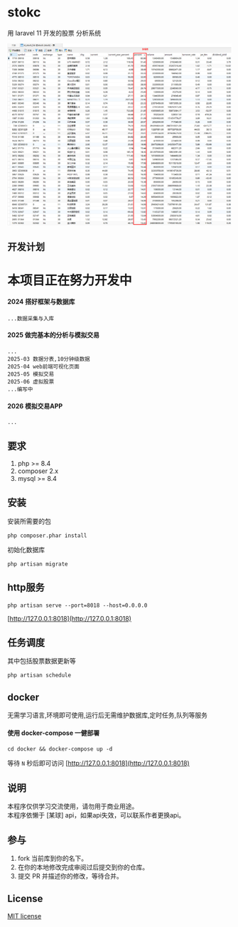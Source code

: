 # stokc

用 laravel 11 开发的股票 分析系统

![img](./docs/img/top.png)



## 开发计划

# 本项目正在努力开发中

#### 2024 搭好框架与数据库

    ...数据采集与入库

#### 2025 做完基本的分析与模拟交易

    ...
    2025-03 数据分表,10分钟级数据  
    2025-04 web前端可视化页面  
    2025-05 模拟交易
    2025-06 虚拟股票
    ...编写中

#### 2026 模拟交易APP

    ...

## 要求

1. php >= 8.4
2. composer 2.x
3. mysql >= 8.4

## 安装

安装所需要的包
```
php composer.phar install
```
初始化数据库
```
php artisan migrate
```

## http服务

```
php artisan serve --port=8018 --host=0.0.0.0
```

[http://127.0.0.1:8018](http://127.0.0.1:8018)


## 任务调度

其中包括股票数据更新等

```
php artisan schedule
```


## docker

无需学习语言,环境即可使用,运行后无需维护数据库,定时任务,队列等服务

#### 使用 docker-compose 一健部署

```
cd docker && docker-compose up -d
```
等待 ```N``` 秒后即可访问 [http://127.0.0.1:8018](http://127.0.0.1:8018)

## 说明

本程序仅供学习交流使用，请勿用于商业用途。   
本程序依懒于 [某球] api，如果api失效，可以联系作者更换api。

## 参与

1. fork 当前库到你的名下。
2. 在你的本地修改完成审阅过后提交到你的仓库。
3. 提交 PR 并描述你的修改，等待合并。

## License

[MIT license](https://opensource.org/licenses/MIT)
